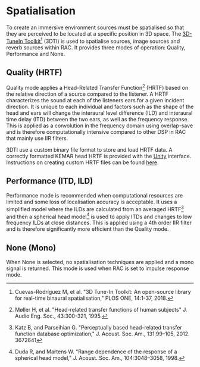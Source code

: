 # Spatialisation

To create an immersive environment sources must be spatialised so that they are perceived to be located at a specific position in 3D space.
The [3D-TuneIn Toolkit](https://github.com/3DTune-In/3dti_AudioToolkit)[^1] (3DTI) is used to spatialise sources, image sources and reverb sources within RAC.
It provides three modes of operation: Quality, Performance and None.

## Quality (HRTF)

Quality mode applies a Head-Related Transfer Function[^2] (HRTF) based on the relative direction of a source compared to the listener.
A HRTF characterizes the sound at each of the listeners ears for a given incident direction.
It is unique to each individual and factors such as the shape of the head and ears will change the interaural level difference (ILD) and interaural time delay (ITD) between the two ears, as well as the frequency response.
This is applied as a convolution in the frequency domain using overlap-save and is therefore computationally intensive compared to other DSP in RAC that mainly use IIR filters.

3DTI use a custom binary file format to store and load HRTF data.
A correctly formatted KEMAR head HRTF is provided with the [Unity](../unity/installation.md/#external-content-distributed-together-with-this-software) interface.
Instructions on creating custom HRTF files can be found [here](../unity/hrtf.md).

## Performance (ITD, ILD)

Performance mode is recommended when computational resources are limited and some loss of localisation accuracy is acceptable.
It uses a simplified model where the ILDs are calculated from an averaged HRTF[^3] and then a spherical head model[^4] is used to apply ITDs and changes to low frequency ILDs at close distances.
This is applied using a 4th order IIR filter and is therefore significantly more efficient than the Quality mode.

## None (Mono)

When None is selected, no spatialisation techniques are applied and a mono signal is returned.
This mode is used when RAC is set to impulse response mode.

[^1]: Cuevas-Rodríguez M, et al. "3D Tune-In Toolkit: An open-source library for real-time binaural spatialisation," PLOS ONE, 14:1-37, 2018.
[^2]: Møller H, et al. "Head-related transfer functions of human subjects" J. Audio Eng. Soc., 43:300-321, 1995.
[^3]: Katz B, and Parseihian G. "Perceptually based head-related transfer function database optimization," J. Acoust. Soc. Am., 131:99–105, 2012.
3672641
[^4]: Duda R, and Martens W. "Range dependence of the response of a spherical head model," J. Acoust. Soc. Am., 104:3048–3058, 1998.